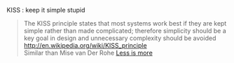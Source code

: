 KISS : keep it simple stupid 
> The KISS principle states that most systems work best if they are kept simple rather than made complicated; therefore simplicity should be a key goal in design and unnecessary complexity should be avoided
http://en.wikipedia.org/wiki/KISS_principle   
Similar than Mise van Der Rohe [Less is more](http://en.wikipedia.org/wiki/Ludwig_Mies_van_der_Rohe)